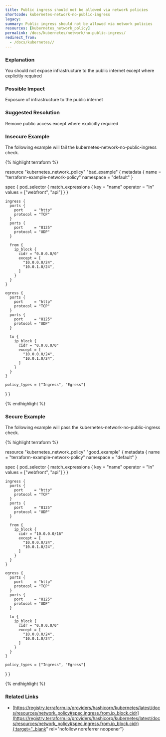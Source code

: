 ```yaml
---
title: Public ingress should not be allowed via network policies
shortcode: kubernetes-network-no-public-ingress
legacy: 
summary: Public ingress should not be allowed via network policies 
resources: [kubernetes_network_policy] 
permalink: /docs/kubernetes/network/no-public-ingress/
redirect_from: 
  - /docs/kubernetes//
---
```


### Explanation

You should not expose infrastructure to the public internet except where explicitly required

### Possible Impact
Exposure of infrastructure to the public internet

### Suggested Resolution
Remove public access except where explicitly required


### Insecure Example

The following example will fail the kubernetes-network-no-public-ingress check.

{% highlight terraform %}

resource "kubernetes_network_policy" "bad_example" {
  metadata {
    name      = "terraform-example-network-policy"
    namespace = "default"
  }

  spec {
    pod_selector {
      match_expressions {
        key      = "name"
        operator = "In"
        values   = ["webfront", "api"]
      }
    }

    ingress {
      ports {
        port     = "http"
        protocol = "TCP"
      }
      ports {
        port     = "8125"
        protocol = "UDP"
      }

      from {
        ip_block {
          cidr = "0.0.0.0/0"
          except = [
            "10.0.0.0/24",
            "10.0.1.0/24",
          ]
        }
      }
    }

    egress {
      ports {
        port     = "http"
        protocol = "TCP"
      }
      ports {
        port     = "8125"
        protocol = "UDP"
      }

      to {
        ip_block {
          cidr = "0.0.0.0/0"
          except = [
            "10.0.0.0/24",
            "10.0.1.0/24",
          ]
        }
      }
    }

    policy_types = ["Ingress", "Egress"]
  }
}

{% endhighlight %}



### Secure Example

The following example will pass the kubernetes-network-no-public-ingress check.

{% highlight terraform %}

resource "kubernetes_network_policy" "good_example" {
  metadata {
    name      = "terraform-example-network-policy"
    namespace = "default"
  }

  spec {
    pod_selector {
      match_expressions {
        key      = "name"
        operator = "In"
        values   = ["webfront", "api"]
      }
    }

    ingress {
      ports {
        port     = "http"
        protocol = "TCP"
      }
      ports {
        port     = "8125"
        protocol = "UDP"
      }

      from {
        ip_block {
          cidr = "10.0.0.0/16"
          except = [
            "10.0.0.0/24",
            "10.0.1.0/24",
          ]
        }
      }
    }

    egress {
      ports {
        port     = "http"
        protocol = "TCP"
      }
      ports {
        port     = "8125"
        protocol = "UDP"
      }

      to {
        ip_block {
          cidr = "0.0.0.0/0"
          except = [
            "10.0.0.0/24",
            "10.0.1.0/24",
          ]
        }
      }
    }

    policy_types = ["Ingress", "Egress"]
  }
}

{% endhighlight %}



### Related Links


- [https://registry.terraform.io/providers/hashicorp/kubernetes/latest/docs/resources/network_policy#spec.ingress.from.ip_block.cidr](https://registry.terraform.io/providers/hashicorp/kubernetes/latest/docs/resources/network_policy#spec.ingress.from.ip_block.cidr){:target="_blank" rel="nofollow noreferrer noopener"}


